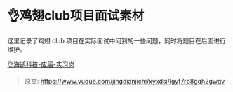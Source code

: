# 👌鸡翅club项目面试素材

这里记录了鸡翅 club 项目在实际面试中问到的一些问题，同时将题目在后面进行维护。

[👌海鹚科技-应届-实习岗](https://www.yuque.com/jingdianjichi/xyxdsi/zy5xmaa56sbhkia5)



> 原文: <https://www.yuque.com/jingdianjichi/xyxdsi/lgyf7rb8gqh2gwqv>
